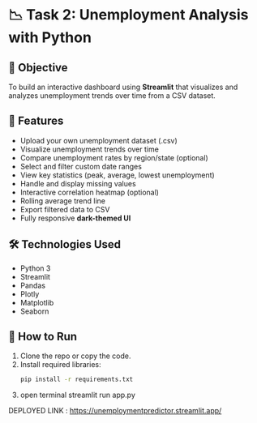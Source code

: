 # 📉 Task 2: Unemployment Analysis with Python

## 📌 Objective
To build an interactive dashboard using **Streamlit** that visualizes and analyzes unemployment trends over time from a CSV dataset.

## 🚀 Features
- Upload your own unemployment dataset (.csv)
- Visualize unemployment trends over time
- Compare unemployment rates by region/state (optional)
- Select and filter custom date ranges
- View key statistics (peak, average, lowest unemployment)
- Handle and display missing values
- Interactive correlation heatmap (optional)
- Rolling average trend line
- Export filtered data to CSV
- Fully responsive **dark-themed UI**

## 🛠️ Technologies Used
- Python 3
- Streamlit
- Pandas
- Plotly
- Matplotlib
- Seaborn

## 📂 How to Run
1. Clone the repo or copy the code.
2. Install required libraries:
   ```bash
   pip install -r requirements.txt
3. open terminal
     streamlit run app.py

  DEPLOYED LINK : https://unemploymentpredictor.streamlit.app/
